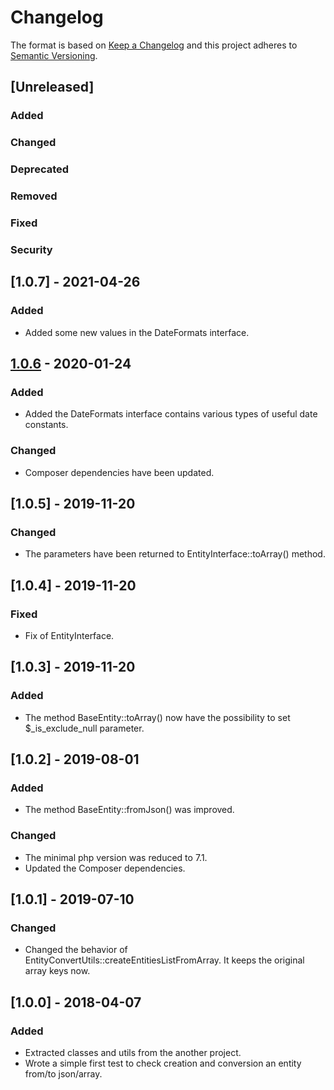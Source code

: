 # Changelog
The format is based on [Keep a Changelog](http://keepachangelog.com/en/1.0.0/)
and this project adheres to [Semantic Versioning](http://semver.org/spec/v2.0.0.html).

## [Unreleased]
### Added
### Changed
### Deprecated
### Removed
### Fixed
### Security

## [1.0.7] - 2021-04-26
### Added
- Added some new values in the DateFormats interface.

## [1.0.6] - 2020-01-24
### Added
- Added the DateFormats interface contains various types of useful date constants.
### Changed
- Composer dependencies have been updated.

## [1.0.5] - 2019-11-20
### Changed
- The parameters have been returned to EntityInterface::toArray() method.

## [1.0.4] - 2019-11-20
### Fixed
- Fix of EntityInterface.

## [1.0.3] - 2019-11-20
### Added
- The method BaseEntity::toArray() now have the possibility to set $_is_exclude_null parameter. 

## [1.0.2] - 2019-08-01
### Added
- The method BaseEntity::fromJson() was improved.
### Changed
- The minimal php version was reduced to 7.1.
- Updated the Composer dependencies.

## [1.0.1] - 2019-07-10
### Changed
- Changed the behavior of EntityConvertUtils::createEntitiesListFromArray. It keeps the original array keys now.


## [1.0.0] - 2018-04-07
### Added
- Extracted classes and utils from the another project.
- Wrote a simple first test to check creation and conversion an entity from/to json/array.

[1.0.6]: https://github.com/CaliforniaMountainSnake/php-database-entities/compare/1.0.5...1.0.6
